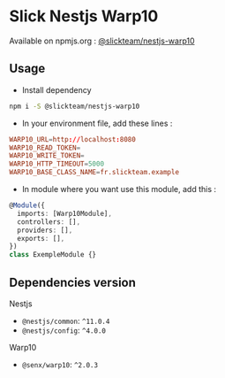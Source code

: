 # Slick Nestjs Warp10

Available on npmjs.org : [@slickteam/nestjs-warp10](https://www.npmjs.com/package/@slickteam/nestjs-warp10)

## Usage

- Install dependency

```bash
npm i -S @slickteam/nestjs-warp10
```

- In your environment file, add these lines :

```conf
WARP10_URL=http://localhost:8080
WARP10_READ_TOKEN=
WARP10_WRITE_TOKEN=
WARP10_HTTP_TIMEOUT=5000
WARP10_BASE_CLASS_NAME=fr.slickteam.example
```

- In module where you want use this module, add this :

```ts
@Module({
  imports: [Warp10Module],
  controllers: [],
  providers: [],
  exports: [],
})
class ExempleModule {}
```

## Dependencies version

Nestjs

- `@nestjs/common`: `^11.0.4`
- `@nestjs/config`: `^4.0.0`

Warp10

- `@senx/warp10`: `^2.0.3`
